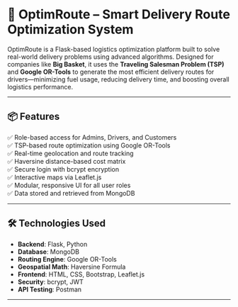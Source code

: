 # 🚚 OptimRoute – Smart Delivery Route Optimization System

OptimRoute is a Flask-based logistics optimization platform built to solve real-world delivery problems using advanced algorithms. Designed for companies like **Big Basket**, it uses the **Traveling Salesman Problem (TSP)** and **Google OR-Tools** to generate the most efficient delivery routes for drivers—minimizing fuel usage, reducing delivery time, and boosting overall logistics performance.

---

## 📦 Features

✅ Role-based access for Admins, Drivers, and Customers  
✅ TSP-based route optimization using Google OR-Tools  
✅ Real-time geolocation and route tracking  
✅ Haversine distance-based cost matrix  
✅ Secure login with bcrypt encryption  
✅ Interactive maps via Leaflet.js  
✅ Modular, responsive UI for all user roles  
✅ Data stored and retrieved from MongoDB  

---

## 🛠️ Technologies Used

- **Backend**: Flask, Python  
- **Database**: MongoDB  
- **Routing Engine**: Google OR-Tools  
- **Geospatial Math**: Haversine Formula  
- **Frontend**: HTML, CSS, Bootstrap, Leaflet.js  
- **Security**: bcrypt, JWT  
- **API Testing**: Postman  

---
